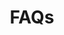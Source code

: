 ---
title: "FAQs"
description:  "Find answers to common questions about Meshery and contributing."
---